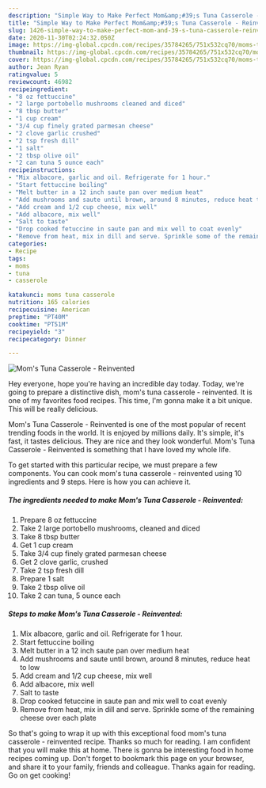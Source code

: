 ```yaml
---
description: "Simple Way to Make Perfect Mom&amp;#39;s Tuna Casserole - Reinvented"
title: "Simple Way to Make Perfect Mom&amp;#39;s Tuna Casserole - Reinvented"
slug: 1426-simple-way-to-make-perfect-mom-and-39-s-tuna-casserole-reinvented
date: 2020-11-30T02:24:32.050Z
image: https://img-global.cpcdn.com/recipes/35784265/751x532cq70/moms-tuna-casserole-reinvented-recipe-main-photo.jpg
thumbnail: https://img-global.cpcdn.com/recipes/35784265/751x532cq70/moms-tuna-casserole-reinvented-recipe-main-photo.jpg
cover: https://img-global.cpcdn.com/recipes/35784265/751x532cq70/moms-tuna-casserole-reinvented-recipe-main-photo.jpg
author: Jean Ryan
ratingvalue: 5
reviewcount: 46982
recipeingredient:
- "8 oz fettuccine"
- "2 large portobello mushrooms cleaned and diced"
- "8 tbsp butter"
- "1 cup cream"
- "3/4 cup finely grated parmesan cheese"
- "2 clove garlic crushed"
- "2 tsp fresh dill"
- "1 salt"
- "2 tbsp olive oil"
- "2 can tuna 5 ounce each"
recipeinstructions:
- "Mix albacore, garlic and oil. Refrigerate for 1 hour."
- "Start fettuccine boiling"
- "Melt butter in a 12 inch saute pan over medium heat"
- "Add mushrooms and saute until brown, around 8 minutes, reduce heat to low"
- "Add cream and 1/2 cup cheese, mix well"
- "Add albacore, mix well"
- "Salt to taste"
- "Drop cooked fetuccine in saute pan and mix well to coat evenly"
- "Remove from heat, mix in dill and serve. Sprinkle some of the remaining cheese over each plate"
categories:
- Recipe
tags:
- moms
- tuna
- casserole

katakunci: moms tuna casserole 
nutrition: 165 calories
recipecuisine: American
preptime: "PT40M"
cooktime: "PT51M"
recipeyield: "3"
recipecategory: Dinner

---
```



![Mom&#39;s Tuna Casserole - Reinvented](https://img-global.cpcdn.com/recipes/35784265/751x532cq70/moms-tuna-casserole-reinvented-recipe-main-photo.jpg)

Hey everyone, hope you're having an incredible day today. Today, we're going to prepare a distinctive dish, mom&#39;s tuna casserole - reinvented. It is one of my favorites food recipes. This time, I'm gonna make it a bit unique. This will be really delicious.



Mom&#39;s Tuna Casserole - Reinvented is one of the most popular of recent trending foods in the world. It is enjoyed by millions daily. It's simple, it's fast, it tastes delicious. They are nice and they look wonderful. Mom&#39;s Tuna Casserole - Reinvented is something that I have loved my whole life.


To get started with this particular recipe, we must prepare a few components. You can cook mom&#39;s tuna casserole - reinvented using 10 ingredients and 9 steps. Here is how you can achieve it.

<!--inarticleads1-->

##### The ingredients needed to make Mom&#39;s Tuna Casserole - Reinvented:

1. Prepare 8 oz fettuccine
1. Take 2 large portobello mushrooms, cleaned and diced
1. Take 8 tbsp butter
1. Get 1 cup cream
1. Take 3/4 cup finely grated parmesan cheese
1. Get 2 clove garlic, crushed
1. Take 2 tsp fresh dill
1. Prepare 1 salt
1. Take 2 tbsp olive oil
1. Take 2 can tuna, 5 ounce each




<!--inarticleads2-->

##### Steps to make Mom&#39;s Tuna Casserole - Reinvented:

1. Mix albacore, garlic and oil. Refrigerate for 1 hour.
1. Start fettuccine boiling
1. Melt butter in a 12 inch saute pan over medium heat
1. Add mushrooms and saute until brown, around 8 minutes, reduce heat to low
1. Add cream and 1/2 cup cheese, mix well
1. Add albacore, mix well
1. Salt to taste
1. Drop cooked fetuccine in saute pan and mix well to coat evenly
1. Remove from heat, mix in dill and serve. Sprinkle some of the remaining cheese over each plate




So that's going to wrap it up with this exceptional food mom&#39;s tuna casserole - reinvented recipe. Thanks so much for reading. I am confident that you will make this at home. There is gonna be interesting food in home recipes coming up. Don't forget to bookmark this page on your browser, and share it to your family, friends and colleague. Thanks again for reading. Go on get cooking!
